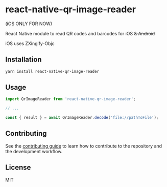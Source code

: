# react-native-qr-image-reader

(iOS ONLY FOR NOW)

React Native module to read QR codes and barcodes for iOS ~~& Android~~

iOS uses ZXingify-Objc

## Installation

```sh
yarn install react-native-qr-image-reader
```

## Usage

```js
import QrImageReader from 'react-native-qr-image-reader';

// ...

const { result } = await QrImageReader.decode('file://pathToFile');
```

## Contributing

See the [contributing guide](CONTRIBUTING.md) to learn how to contribute to the repository and the development workflow.

## License

MIT
